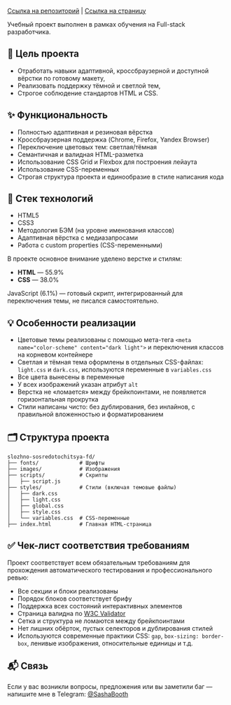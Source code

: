 <a href="https://github.com/SaintBooth/slozhno-sosredotochitsya-fd" target="_blank" rel="noopener noreferrer">Ссылка на репозиторий</a> | <a href="https://saintbooth.github.io/slozhno-sosredotochitsya-fd/" target="_blank" rel="noopener noreferrer">Ссылка на страницу</a>


Учебный проект выполнен в рамках обучения на Full-stack разработчика. 

## 🎯 Цель проекта

- Отработать навыки адаптивной, кроссбраузерной и доступной вёрстки по готовому макету, 
- Реализовать поддержку тёмной и светлой тем, 
- Строгое соблюдение стандартов HTML и CSS.

## ✨ Функциональность

- Полностью адаптивная и резиновая вёрстка
- Кроссбраузерная поддержка (Chrome, Firefox, Yandex Browser)
- Переключение цветовых тем: светлая/тёмная
- Семантичная и валидная HTML-разметка
- Использование CSS Grid и Flexbox для построения лейаута
- Использование CSS-переменных
- Строгая структура проекта и единообразие в стиле написания кода

## 📐 Стек технологий

- HTML5
- CSS3
- Методология БЭМ (на уровне именования классов)
- Адаптивная вёрстка с медиазапросами
- Работа с custom properties (CSS-переменными)

В проекте основное внимание уделено верстке и стилям:

- **HTML** — 55.9%
- **CSS** — 38.0%

JavaScript (6.1%) — готовый скрипт, интегрированный для переключения темы, не писался самостоятельно.

## 💡 Особенности реализации

- Цветовые темы реализованы с помощью мета-тега `<meta name="color-scheme" content="dark light">` и переключения классов на корневом контейнере
- Светлая и тёмная тема оформлены в отдельных CSS-файлах: `light.css` и `dark.css`, используются переменные в `variables.css`
- Все цвета вынесены в переменные
- У всех изображений указан атрибут `alt`
- Верстка не «ломается» между брейкпоинтами, не появляется горизонтальная прокрутка
- Стили написаны чисто: без дублирования, без инлайнов, с правильной вложенностью и форматированием

## 🗂 Структура проекта
```
slozhno-sosredotochitsya-fd/
├── fonts/             # Шрифты
├── images/            # Изображения
├── scripts/           # Скрипты
│   ├── script.js
├── styles/            # Стили (включая темовые файлы)
│   ├── dark.css
│   ├── light.css
│   ├── global.css
│   ├── style.css
│   └── variables.css  # CSS-переменные
├── index.html         # Главная HTML-страница
```
## ✅ Чек-лист соответствия требованиям

Проект соответствует всем обязательным требованиям для прохождения автоматического тестирования и профессионального ревью:

- Все секции и блоки реализованы
- Порядок блоков соответствует брифу
- Поддержка всех состояний интерактивных элементов
- Страница валидна по [W3C Validator](https://validator.w3.org/)
- Сетка и структура не ломаются между брейкпоинтами
- Нет лишних обёрток, пустых селекторов и дублирования стилей
- Используются современные практики CSS: `gap`, `box-sizing: border-box`, ленивые изображения, относительные единицы и т.д.

## 📬 Связь

Если у вас возникли вопросы, предложения или вы заметили баг — напишите мне в Telegram: [@SashaBooth](https://t.me/SashaBooth)